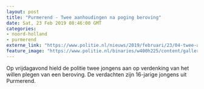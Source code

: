 ```yaml
---
layout: post
title: "Purmerend - Twee aanhoudingen na poging beroving"
date: Sat, 23 Feb 2019 08:46:00 GMT
categories: 
- noord-holland 
- purmerend 
externe_link: "https://www.politie.nl/nieuws/2019/februari/23/04-twee-aanhoudingen-na-poging-beroving.html"
feature_image: "https://www.politie.nl/binaries/w400h225/content/gallery/politie/stockfotos/algemeen/ingesloten-op-politiebureau-2.jpg"
---
```


Op vrijdagavond hield de politie twee jongens aan op verdenking van het willen plegen van een beroving. De verdachten zijn 16-jarige jongens uit Purmerend.
